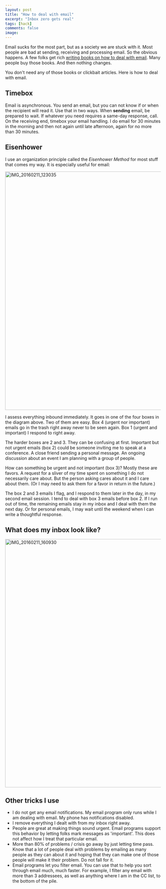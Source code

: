 ```yaml
---
layout: post
title: "How to deal with email"
excerpt: "Inbox zero gets real"
tags: [hack]
comments: false
image: 
---
```


Email sucks for the most part, but as a society we are stuck with it. Most people are bad at sending, receiving and processing email. So the obvious happens. A few folks get rich [writing books on how to deal with email](http://www.amazon.com/s/ref=nb_sb_ss_i_1_10?url=search-alias%3Dstripbooks&field-keywords=email+management&sprefix=email+management%2Cdigital-text%2C188). Many people buy those books. And then nothing changes.

You don't need any of those books or clickbait articles. Here is how to deal with email.

## Timebox

Email is asynchronous. You send an email, but you can not know if or when the recipient will read it. Use that in two ways. When **sending** email, be prepared to wait. If whatever you need requires a same-day response, call. On the receiving end, timebox your email handling. I do email for 30 minutes in the morning and then not again until late afternoon, again for no more than 30 minutes. 

## Eisenhower

I use an organization principle called the *Eisenhower Method* for most stuff that comes my way. It is especially useful for email:

<a data-flickr-embed="true"  href="https://www.flickr.com/photos/rhodes/24338320623/" title="IMG_20160211_123035"><img src="https://farm2.staticflickr.com/1582/24338320623_9f2f2c0854_b.jpg" width="1024" height="768" alt="IMG_20160211_123035"></a><script async src="//embedr.flickr.com/assets/client-code.js" charset="utf-8"></script>

I assess everything inbound immediately. It goes in one of the four boxes in the diagram above. Two of them are easy. Box 4 (urgent nor important) emails go in the trash right away never to be seen again. Box 1 (urgent and important) I respond to right away.

The harder boxes are 2 and 3. They can be confusing at first. Important but not urgent emails (box 2) could be someone inviting me to speak at a conference. A close friend sending a personal message. An ongoing discussion about an event I am planning with a group of people.

How can something be urgent and not important (box 3)? Mostly these are favors. A request for a sliver of my time spent on something I do not necessarily care about. But the person asking cares about it and I care about them. (Or I may need to ask them for a favor in return in the future.)

The box 2 and 3 emails I flag, and I respond to them later in the day, in my second email session. I tend to deal with box 3 emails before box 2. If I run out of time, the remaining emails stay in my inbox and I deal with them the next day. Or for personal emails, I may wait until the weekend when I can write a thoughtful response.

## What does my inbox look like?

<a data-flickr-embed="true"  href="https://www.flickr.com/photos/rhodes/24872722971/" title="IMG_20160211_160930"><img src="https://farm2.staticflickr.com/1593/24872722971_9ea6c49557_c.jpg" width="600" height="800" alt="IMG_20160211_160930"></a><script async src="//embedr.flickr.com/assets/client-code.js" charset="utf-8"></script>

## Other tricks I use

* I do not get any email notifications. My email program only runs while I am dealing with email. My phone has notifications disabled.
* I remove everything I dealt with from my inbox right away.
* People are great at making things sound urgent. Email programs support this behavior by letting folks mark messages as 'important'. This does not affect how I treat that particular email.
* More than 80% of problems / crisis go away by just letting time pass. Know that a lot of people deal with problems by emailing as many people as they can about it and hoping that they can make one of those people will make it their problem. Do not fall for it.
* Email programs let you filter email. You can use that to help you sort through email much, much faster. For example, I filter any email with more than 3 addressees, as well as anything where I am in the CC list, to the bottom of the pile.
